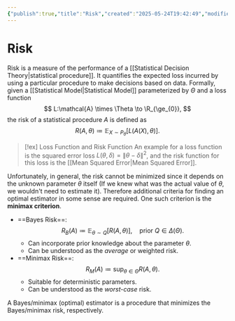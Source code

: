 ```yaml
---
{"publish":true,"title":"Risk","created":"2025-05-24T19:42:49","modified":"2025-05-24T20:14:35","cssclasses":""}
---
```



# Risk

Risk is a measure of the performance of a [[Statistical Decision Theory\|statistical procedure]]. It quantifies the expected loss incurred by using a particular procedure to make decisions based on data.
Formally, given a [[Statistical Model\|Statistical Model]] parameterized by $\Theta$ and a loss function
$$
L:\mathcal{A} \times \Theta \to \R_{\ge_{0}},
$$
the risk of a statistical procedure $A$ is defined as
$$
R(A, \theta) \coloneqq \mathbb{E}_{X\sim P_{\theta}}[L(A(X),\theta)].
$$

> [!ex] Loss Function and Risk Function
> An example for a loss function is the squared error loss $L(\theta ,\delta )=\|\theta -\delta \|^{2}$, and the risk function for this loss is the [[Mean Squared Error\|Mean Squared Error]].

Unfortunately, in general, the risk cannot be minimized since it depends on the unknown parameter $\theta$ itself (If we knew what was the actual value of $\theta$, we wouldn't need to estimate it). Therefore additional criteria for finding an optimal estimator in some sense are required. One such criterion is the **minimax criterion**.

- ==Bayes Risk==: $$R_{B}(A)\coloneqq \mathbb{E}_{\theta \sim Q}[R(A,\theta)],\quad \text{prior }Q\in\Delta(\Theta).$$
    - Can incorporate prior knowledge about the parameter $\theta$.
    - Can be understood as the *average* or weighted risk.
- ==Minimax Risk==: $$R_{M}(A)\coloneqq \sup_{\theta\in\Theta }R(A,\theta).$$
    - Suitable for deterministic parameters.
    - Can be understood as the *worst-case* risk.

A Bayes/minimax (optimal) estimator is a procedure that minimizes the Bayes/minimax risk, respectively.
